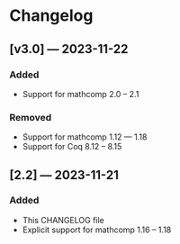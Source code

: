 # Changelog

## [v3.0] — 2023-11-22

### Added

  - Support for mathcomp 2.0 – 2.1

### Removed

  - Support for mathcomp 1.12 — 1.18
  - Support for Coq 8.12 – 8.15

## [2.2] — 2023-11-21

### Added

  - This CHANGELOG file
  - Explicit support for mathcomp 1.16 – 1.18
